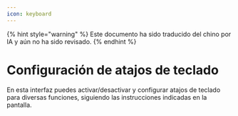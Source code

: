 ```yaml
---
icon: keyboard
---
```


{% hint style="warning" %}
Este documento ha sido traducido del chino por IA y aún no ha sido revisado.
{% endhint %}

# Configuración de atajos de teclado

En esta interfaz puedes activar/desactivar y configurar atajos de teclado para diversas funciones, siguiendo las instrucciones indicadas en la pantalla.